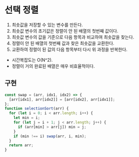 # 선택 정렬

1. 최솟값을 저장할 수 있는 변수를 만든다.
2. 최솟값 변수의 초기값은 정렬이 안 된 배열의 첫번째 값이다.
3. 최솟값 변수의 값을 기준으로 다음 항목과 비교하여 최솟값을 찾는다.
4. 정렬이 안 된 배열의 첫번째 값과 찾은 최솟값을 교환한다.
5. 교환하여 정렬이 된 값의 다음 항목부터 다시 위 과정을 반복한다.

- 시간복잡도는 O(N^2).
- 정렬이 거의 완료된 배열은 매우 비효율적이다.

## 구현

```js
const swap = (arr, idx1, idx2) => {
  [arr[idx1], arr[idx2]] = [arr[idx2], arr[idx1]];
};
function selectionSort(arr) {
  for (let i = 0; i < arr.length; i++) {
    let min = i;
    for (let j = i + 1; j < arr.length; j++) {
      if (arr[min] > arr[j]) min = j;
    }
    if (min !== i) swap(arr, i, min);
  }
  return arr;
}
```

